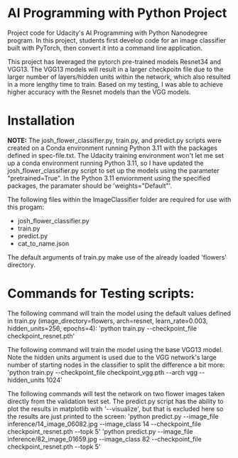 # AI Programming with Python Project

Project code for Udacity's AI Programming with Python Nanodegree program. In this project, students first develop code for an image classifier built with PyTorch, then convert it into a command line application.

This project has leveraged the pytorch pre-trained models Resnet34 and VGG13.  The VGG13 models will result in a larger checkpoitn file due to the larger number of layers/hidden units within the network, which also resulted in a more lengthy time to train.  Based on my testing, I was able to achieve higher accuracy with the Resnet models than the VGG models.


# Installation
**NOTE:** The josh_flower_classifier.py, train.py, and predict.py scripts were created on a Conda environment running Python 3.11 with the packages defined in spec-file.txt.  The Udacity training environment won't let me set up a conda environment running Python 3.11, so I have updated the josh_flower_classifier.py script to set up the models using the parameter "pretrained=True".  In the Python 3.11 enviornment using the specified packages, the paramater should be 'weights="Default"'.

The following files within the ImageClassifier folder are required for use with this progam:
* josh_flower_classifier.py
* train.py
* predict.py
* cat_to_name.json

The default arguments of train.py make use of the already loaded 'flowers' directory.

# Commands for Testing scripts:
The following command will train the model using the default values defined in train.py (image_directory=flowers, arch=resnet, learn_rate=0.003, hidden_units=256, epochs=4):
'python train.py --checkpoint_file checkpoint_resnet.pth'

The following command will train the model using the base VGG13 model.  Note the hidden units argument is used due to the VGG network's large number of starting nodes in the classifier to split the difference a bit more:
'python train.py --checkpoint_file checkpoint_vgg.pth --arch vgg --hidden_units 1024'

The following commands will test the network on two flower images taken directly from the validation test set.  The predict.py script has the ability to plot the results in matplotlib with '--visualize', but that is excluded here so the results are just printed to the screen:
'python predict.py --image_file inference/14_image_06082.jpg --image_class 14 --checkpoint_file checkpoint_resnet.pth --topk 5'
'python predict.py --image_file inference/82_image_01659.jpg --image_class 82 --checkpoint_file checkpoint_resnet.pth --topk 5'


